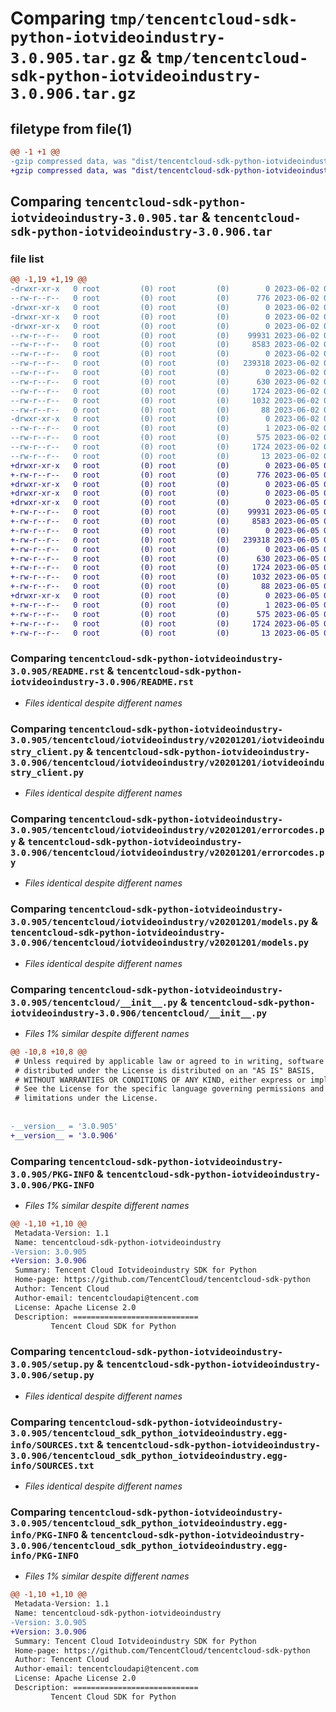 # Comparing `tmp/tencentcloud-sdk-python-iotvideoindustry-3.0.905.tar.gz` & `tmp/tencentcloud-sdk-python-iotvideoindustry-3.0.906.tar.gz`

## filetype from file(1)

```diff
@@ -1 +1 @@
-gzip compressed data, was "dist/tencentcloud-sdk-python-iotvideoindustry-3.0.905.tar", last modified: Fri Jun  2 00:31:36 2023, max compression
+gzip compressed data, was "dist/tencentcloud-sdk-python-iotvideoindustry-3.0.906.tar", last modified: Mon Jun  5 00:36:57 2023, max compression
```

## Comparing `tencentcloud-sdk-python-iotvideoindustry-3.0.905.tar` & `tencentcloud-sdk-python-iotvideoindustry-3.0.906.tar`

### file list

```diff
@@ -1,19 +1,19 @@
-drwxr-xr-x   0 root         (0) root         (0)        0 2023-06-02 00:31:36.000000 tencentcloud-sdk-python-iotvideoindustry-3.0.905/
--rw-r--r--   0 root         (0) root         (0)      776 2023-06-02 00:31:36.000000 tencentcloud-sdk-python-iotvideoindustry-3.0.905/README.rst
-drwxr-xr-x   0 root         (0) root         (0)        0 2023-06-02 00:31:36.000000 tencentcloud-sdk-python-iotvideoindustry-3.0.905/tencentcloud/
-drwxr-xr-x   0 root         (0) root         (0)        0 2023-06-02 00:31:36.000000 tencentcloud-sdk-python-iotvideoindustry-3.0.905/tencentcloud/iotvideoindustry/
-drwxr-xr-x   0 root         (0) root         (0)        0 2023-06-02 00:31:36.000000 tencentcloud-sdk-python-iotvideoindustry-3.0.905/tencentcloud/iotvideoindustry/v20201201/
--rw-r--r--   0 root         (0) root         (0)    99931 2023-06-02 00:31:36.000000 tencentcloud-sdk-python-iotvideoindustry-3.0.905/tencentcloud/iotvideoindustry/v20201201/iotvideoindustry_client.py
--rw-r--r--   0 root         (0) root         (0)     8583 2023-06-02 00:31:36.000000 tencentcloud-sdk-python-iotvideoindustry-3.0.905/tencentcloud/iotvideoindustry/v20201201/errorcodes.py
--rw-r--r--   0 root         (0) root         (0)        0 2023-06-02 00:31:36.000000 tencentcloud-sdk-python-iotvideoindustry-3.0.905/tencentcloud/iotvideoindustry/v20201201/__init__.py
--rw-r--r--   0 root         (0) root         (0)   239318 2023-06-02 00:31:36.000000 tencentcloud-sdk-python-iotvideoindustry-3.0.905/tencentcloud/iotvideoindustry/v20201201/models.py
--rw-r--r--   0 root         (0) root         (0)        0 2023-06-02 00:31:36.000000 tencentcloud-sdk-python-iotvideoindustry-3.0.905/tencentcloud/iotvideoindustry/__init__.py
--rw-r--r--   0 root         (0) root         (0)      630 2023-06-02 00:31:36.000000 tencentcloud-sdk-python-iotvideoindustry-3.0.905/tencentcloud/__init__.py
--rw-r--r--   0 root         (0) root         (0)     1724 2023-06-02 00:31:36.000000 tencentcloud-sdk-python-iotvideoindustry-3.0.905/PKG-INFO
--rw-r--r--   0 root         (0) root         (0)     1032 2023-06-02 00:31:36.000000 tencentcloud-sdk-python-iotvideoindustry-3.0.905/setup.py
--rw-r--r--   0 root         (0) root         (0)       88 2023-06-02 00:31:36.000000 tencentcloud-sdk-python-iotvideoindustry-3.0.905/setup.cfg
-drwxr-xr-x   0 root         (0) root         (0)        0 2023-06-02 00:31:36.000000 tencentcloud-sdk-python-iotvideoindustry-3.0.905/tencentcloud_sdk_python_iotvideoindustry.egg-info/
--rw-r--r--   0 root         (0) root         (0)        1 2023-06-02 00:31:36.000000 tencentcloud-sdk-python-iotvideoindustry-3.0.905/tencentcloud_sdk_python_iotvideoindustry.egg-info/dependency_links.txt
--rw-r--r--   0 root         (0) root         (0)      575 2023-06-02 00:31:36.000000 tencentcloud-sdk-python-iotvideoindustry-3.0.905/tencentcloud_sdk_python_iotvideoindustry.egg-info/SOURCES.txt
--rw-r--r--   0 root         (0) root         (0)     1724 2023-06-02 00:31:36.000000 tencentcloud-sdk-python-iotvideoindustry-3.0.905/tencentcloud_sdk_python_iotvideoindustry.egg-info/PKG-INFO
--rw-r--r--   0 root         (0) root         (0)       13 2023-06-02 00:31:36.000000 tencentcloud-sdk-python-iotvideoindustry-3.0.905/tencentcloud_sdk_python_iotvideoindustry.egg-info/top_level.txt
+drwxr-xr-x   0 root         (0) root         (0)        0 2023-06-05 00:36:57.000000 tencentcloud-sdk-python-iotvideoindustry-3.0.906/
+-rw-r--r--   0 root         (0) root         (0)      776 2023-06-05 00:36:57.000000 tencentcloud-sdk-python-iotvideoindustry-3.0.906/README.rst
+drwxr-xr-x   0 root         (0) root         (0)        0 2023-06-05 00:36:57.000000 tencentcloud-sdk-python-iotvideoindustry-3.0.906/tencentcloud/
+drwxr-xr-x   0 root         (0) root         (0)        0 2023-06-05 00:36:57.000000 tencentcloud-sdk-python-iotvideoindustry-3.0.906/tencentcloud/iotvideoindustry/
+drwxr-xr-x   0 root         (0) root         (0)        0 2023-06-05 00:36:57.000000 tencentcloud-sdk-python-iotvideoindustry-3.0.906/tencentcloud/iotvideoindustry/v20201201/
+-rw-r--r--   0 root         (0) root         (0)    99931 2023-06-05 00:36:57.000000 tencentcloud-sdk-python-iotvideoindustry-3.0.906/tencentcloud/iotvideoindustry/v20201201/iotvideoindustry_client.py
+-rw-r--r--   0 root         (0) root         (0)     8583 2023-06-05 00:36:57.000000 tencentcloud-sdk-python-iotvideoindustry-3.0.906/tencentcloud/iotvideoindustry/v20201201/errorcodes.py
+-rw-r--r--   0 root         (0) root         (0)        0 2023-06-05 00:36:57.000000 tencentcloud-sdk-python-iotvideoindustry-3.0.906/tencentcloud/iotvideoindustry/v20201201/__init__.py
+-rw-r--r--   0 root         (0) root         (0)   239318 2023-06-05 00:36:57.000000 tencentcloud-sdk-python-iotvideoindustry-3.0.906/tencentcloud/iotvideoindustry/v20201201/models.py
+-rw-r--r--   0 root         (0) root         (0)        0 2023-06-05 00:36:57.000000 tencentcloud-sdk-python-iotvideoindustry-3.0.906/tencentcloud/iotvideoindustry/__init__.py
+-rw-r--r--   0 root         (0) root         (0)      630 2023-06-05 00:36:57.000000 tencentcloud-sdk-python-iotvideoindustry-3.0.906/tencentcloud/__init__.py
+-rw-r--r--   0 root         (0) root         (0)     1724 2023-06-05 00:36:57.000000 tencentcloud-sdk-python-iotvideoindustry-3.0.906/PKG-INFO
+-rw-r--r--   0 root         (0) root         (0)     1032 2023-06-05 00:36:57.000000 tencentcloud-sdk-python-iotvideoindustry-3.0.906/setup.py
+-rw-r--r--   0 root         (0) root         (0)       88 2023-06-05 00:36:57.000000 tencentcloud-sdk-python-iotvideoindustry-3.0.906/setup.cfg
+drwxr-xr-x   0 root         (0) root         (0)        0 2023-06-05 00:36:57.000000 tencentcloud-sdk-python-iotvideoindustry-3.0.906/tencentcloud_sdk_python_iotvideoindustry.egg-info/
+-rw-r--r--   0 root         (0) root         (0)        1 2023-06-05 00:36:57.000000 tencentcloud-sdk-python-iotvideoindustry-3.0.906/tencentcloud_sdk_python_iotvideoindustry.egg-info/dependency_links.txt
+-rw-r--r--   0 root         (0) root         (0)      575 2023-06-05 00:36:57.000000 tencentcloud-sdk-python-iotvideoindustry-3.0.906/tencentcloud_sdk_python_iotvideoindustry.egg-info/SOURCES.txt
+-rw-r--r--   0 root         (0) root         (0)     1724 2023-06-05 00:36:57.000000 tencentcloud-sdk-python-iotvideoindustry-3.0.906/tencentcloud_sdk_python_iotvideoindustry.egg-info/PKG-INFO
+-rw-r--r--   0 root         (0) root         (0)       13 2023-06-05 00:36:57.000000 tencentcloud-sdk-python-iotvideoindustry-3.0.906/tencentcloud_sdk_python_iotvideoindustry.egg-info/top_level.txt
```

### Comparing `tencentcloud-sdk-python-iotvideoindustry-3.0.905/README.rst` & `tencentcloud-sdk-python-iotvideoindustry-3.0.906/README.rst`

 * *Files identical despite different names*

### Comparing `tencentcloud-sdk-python-iotvideoindustry-3.0.905/tencentcloud/iotvideoindustry/v20201201/iotvideoindustry_client.py` & `tencentcloud-sdk-python-iotvideoindustry-3.0.906/tencentcloud/iotvideoindustry/v20201201/iotvideoindustry_client.py`

 * *Files identical despite different names*

### Comparing `tencentcloud-sdk-python-iotvideoindustry-3.0.905/tencentcloud/iotvideoindustry/v20201201/errorcodes.py` & `tencentcloud-sdk-python-iotvideoindustry-3.0.906/tencentcloud/iotvideoindustry/v20201201/errorcodes.py`

 * *Files identical despite different names*

### Comparing `tencentcloud-sdk-python-iotvideoindustry-3.0.905/tencentcloud/iotvideoindustry/v20201201/models.py` & `tencentcloud-sdk-python-iotvideoindustry-3.0.906/tencentcloud/iotvideoindustry/v20201201/models.py`

 * *Files identical despite different names*

### Comparing `tencentcloud-sdk-python-iotvideoindustry-3.0.905/tencentcloud/__init__.py` & `tencentcloud-sdk-python-iotvideoindustry-3.0.906/tencentcloud/__init__.py`

 * *Files 1% similar despite different names*

```diff
@@ -10,8 +10,8 @@
 # Unless required by applicable law or agreed to in writing, software
 # distributed under the License is distributed on an "AS IS" BASIS,
 # WITHOUT WARRANTIES OR CONDITIONS OF ANY KIND, either express or implied.
 # See the License for the specific language governing permissions and
 # limitations under the License.
 
 
-__version__ = '3.0.905'
+__version__ = '3.0.906'
```

### Comparing `tencentcloud-sdk-python-iotvideoindustry-3.0.905/PKG-INFO` & `tencentcloud-sdk-python-iotvideoindustry-3.0.906/PKG-INFO`

 * *Files 1% similar despite different names*

```diff
@@ -1,10 +1,10 @@
 Metadata-Version: 1.1
 Name: tencentcloud-sdk-python-iotvideoindustry
-Version: 3.0.905
+Version: 3.0.906
 Summary: Tencent Cloud Iotvideoindustry SDK for Python
 Home-page: https://github.com/TencentCloud/tencentcloud-sdk-python
 Author: Tencent Cloud
 Author-email: tencentcloudapi@tencent.com
 License: Apache License 2.0
 Description: ============================
         Tencent Cloud SDK for Python
```

### Comparing `tencentcloud-sdk-python-iotvideoindustry-3.0.905/setup.py` & `tencentcloud-sdk-python-iotvideoindustry-3.0.906/setup.py`

 * *Files identical despite different names*

### Comparing `tencentcloud-sdk-python-iotvideoindustry-3.0.905/tencentcloud_sdk_python_iotvideoindustry.egg-info/SOURCES.txt` & `tencentcloud-sdk-python-iotvideoindustry-3.0.906/tencentcloud_sdk_python_iotvideoindustry.egg-info/SOURCES.txt`

 * *Files identical despite different names*

### Comparing `tencentcloud-sdk-python-iotvideoindustry-3.0.905/tencentcloud_sdk_python_iotvideoindustry.egg-info/PKG-INFO` & `tencentcloud-sdk-python-iotvideoindustry-3.0.906/tencentcloud_sdk_python_iotvideoindustry.egg-info/PKG-INFO`

 * *Files 1% similar despite different names*

```diff
@@ -1,10 +1,10 @@
 Metadata-Version: 1.1
 Name: tencentcloud-sdk-python-iotvideoindustry
-Version: 3.0.905
+Version: 3.0.906
 Summary: Tencent Cloud Iotvideoindustry SDK for Python
 Home-page: https://github.com/TencentCloud/tencentcloud-sdk-python
 Author: Tencent Cloud
 Author-email: tencentcloudapi@tencent.com
 License: Apache License 2.0
 Description: ============================
         Tencent Cloud SDK for Python
```

